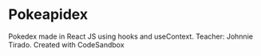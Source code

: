# Pokeapidex
Pokedex made in React JS using hooks and useContext. 
Teacher: Johnnie Tirado.
Created with CodeSandbox
